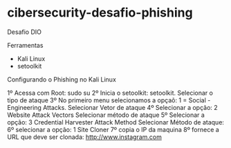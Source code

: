 # cibersecurity-desafio-phishing
Desafio DIO 


Ferramentas
  * Kali Linux
  * setoolkit

Configurando o Phishing no Kali Linux

1º Acessa com Root: sudo su
2º Inicia o setoolkit: setoolkit.
Selecionar o tipo de ataque
3º No primeiro menu selecionamos a opçaõ: 1 = Social - Engineering Attacks.
Selecionar Vetor de ataque
4º Selecionar a opção: 2 Website Attack Vectors
Selecionar método de ataque
5º Selecionar a opção: 3 Credential Harvester Attack Method
Selecionar Método de ataque:
6º selecionar a opção: 1 Site Cloner
7º copia o IP da maquina
8º fornece a URL que deve ser clonada: http://www.instagram.com

